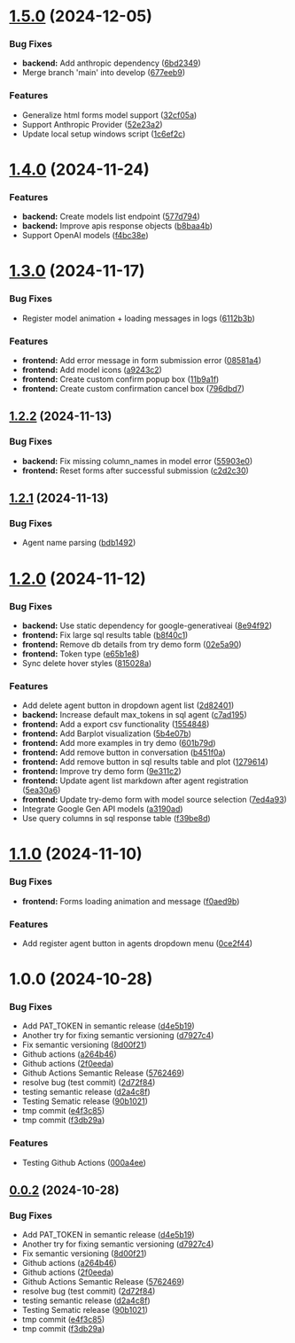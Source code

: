 # [1.5.0](https://github.com/ggeop/DataDialogueLLM/compare/v1.4.0...v1.5.0) (2024-12-05)


### Bug Fixes

* **backend:** Add anthropic dependency ([6bd2349](https://github.com/ggeop/DataDialogueLLM/commit/6bd2349142e2c7fb8d4df33580d13686037aa330))
* Merge branch 'main' into develop ([677eeb9](https://github.com/ggeop/DataDialogueLLM/commit/677eeb9e301e9c7e3be739d1ab0acb3b0600e1e9))


### Features

* Generalize html forms model support ([32cf05a](https://github.com/ggeop/DataDialogueLLM/commit/32cf05a32cca959a612cbaeb51d9fb27439ba717))
* Support Anthropic Provider ([52e23a2](https://github.com/ggeop/DataDialogueLLM/commit/52e23a29ce1c50d0112d2fcfd7d52ec0ef69aeea))
* Update local setup windows script ([1c6ef2c](https://github.com/ggeop/DataDialogueLLM/commit/1c6ef2c4a73102283f3d6fc11e858a6085857531))

# [1.4.0](https://github.com/ggeop/DataDialogueLLM/compare/v1.3.0...v1.4.0) (2024-11-24)


### Features

* **backend:** Create models list endpoint ([577d794](https://github.com/ggeop/DataDialogueLLM/commit/577d79413d67f05f99c0cc306233337ede6192eb))
* **backend:** Improve apis response objects ([b8baa4b](https://github.com/ggeop/DataDialogueLLM/commit/b8baa4b180dc7f4c110d2f2f2591afbcda7b78a2))
* Support OpenAI models ([f4bc38e](https://github.com/ggeop/DataDialogueLLM/commit/f4bc38e8776e7cd5af1fd94d0744ead8efdb1471))

# [1.3.0](https://github.com/ggeop/DataDialogueLLM/compare/v1.2.2...v1.3.0) (2024-11-17)


### Bug Fixes

* Register model animation + loading messages in logs ([6112b3b](https://github.com/ggeop/DataDialogueLLM/commit/6112b3bf64f19f5e66d19005b665af8db0695eeb))


### Features

* **frontend:** Add error message in form submission error ([08581a4](https://github.com/ggeop/DataDialogueLLM/commit/08581a46bb0ee2ee945e34186c3b62f894cf0619))
* **frontend:** Add model icons ([a9243c2](https://github.com/ggeop/DataDialogueLLM/commit/a9243c265cb178a5ef1ddf70a967687fa29acf97))
* **frontend:** Create custom confirm popup box ([11b9a1f](https://github.com/ggeop/DataDialogueLLM/commit/11b9a1f6c990f365ca7627ca4c77b20887b9bafb))
* **frontend:** Create custom confirmation cancel box ([796dbd7](https://github.com/ggeop/DataDialogueLLM/commit/796dbd734b2f79bcc51ef6ad594536d8d0d60159))

## [1.2.2](https://github.com/ggeop/DataDialogueLLM/compare/v1.2.1...v1.2.2) (2024-11-13)


### Bug Fixes

* **backend:** Fix missing column_names in model error ([55903e0](https://github.com/ggeop/DataDialogueLLM/commit/55903e04f18df7b5b4a34c2139c56ae11f9fc9b7))
* **frontend:** Reset forms after successful submission ([c2d2c30](https://github.com/ggeop/DataDialogueLLM/commit/c2d2c300f767f131cdc20df6c48dd4019a424c1f))

## [1.2.1](https://github.com/ggeop/DataDialogueLLM/compare/v1.2.0...v1.2.1) (2024-11-13)


### Bug Fixes

* Agent name parsing ([bdb1492](https://github.com/ggeop/DataDialogueLLM/commit/bdb1492a6b1545eb6c045515fe67cd966a3a734c))

# [1.2.0](https://github.com/ggeop/DataDialogueLLM/compare/v1.1.0...v1.2.0) (2024-11-12)


### Bug Fixes

* **backend:** Use static dependency for  google-generativeai ([8e94f92](https://github.com/ggeop/DataDialogueLLM/commit/8e94f92d97b17cd1c780ae4493ebc50986877992))
* **frontend:** Fix large sql results table ([b8f40c1](https://github.com/ggeop/DataDialogueLLM/commit/b8f40c1d13db67464de2935b4556639c0b882bd9))
* **frontend:** Remove db details from try demo form ([02e5a90](https://github.com/ggeop/DataDialogueLLM/commit/02e5a90d8468fca1347bc347276f8b98017f3b73))
* **frontend:** Token type ([e65b1e8](https://github.com/ggeop/DataDialogueLLM/commit/e65b1e85804a821899281fd4c101a05d48ab8584))
* Sync delete hover styles ([815028a](https://github.com/ggeop/DataDialogueLLM/commit/815028a316d2e732353ea4153a5cfd31fe8e4d12))


### Features

* Add delete agent button in dropdown agent list ([2d82401](https://github.com/ggeop/DataDialogueLLM/commit/2d824014d3eceb483c8086148191045f66533d0f))
* **backend:** Increase default max_tokens in sql agent ([c7ad195](https://github.com/ggeop/DataDialogueLLM/commit/c7ad195794dddc2d52cdefbafdc13ba19969f7fa))
* **frontend:** Add a export csv functionality ([1554848](https://github.com/ggeop/DataDialogueLLM/commit/1554848b3732998a99326c1d347afc55bc9edfd6))
* **frontend:** Add Barplot visualization ([5b4e07b](https://github.com/ggeop/DataDialogueLLM/commit/5b4e07b42f1f31a61e08bcd7ee239d26f2015927))
* **frontend:** Add more examples in try demo ([601b79d](https://github.com/ggeop/DataDialogueLLM/commit/601b79d477aaf1ead73258869c4a06a6cb2e9572))
* **frontend:** Add remove button in conversation ([b451f0a](https://github.com/ggeop/DataDialogueLLM/commit/b451f0a76949e8352b6bee1b062f033afd86341a))
* **frontend:** Add remove button in sql results table and plot ([1279614](https://github.com/ggeop/DataDialogueLLM/commit/1279614d78b4c698553ecf7f339b1992c949a978))
* **frontend:** Improve try demo form ([9e311c2](https://github.com/ggeop/DataDialogueLLM/commit/9e311c24fb4fae5b4810dd32e1688836e651125c))
* **frontend:** Update agent list markdown after agent registration ([5ea30a6](https://github.com/ggeop/DataDialogueLLM/commit/5ea30a657663e1516842bb0c5eae895fa6823b1e))
* **frontend:** Update try-demo form with model source selection ([7ed4a93](https://github.com/ggeop/DataDialogueLLM/commit/7ed4a93fc287e87a75ab1b04d9b8efa86a51e647))
* Integrate Google Gen API models ([a3190ad](https://github.com/ggeop/DataDialogueLLM/commit/a3190ad8cbc2e03eb48256685d9cf5b11b72514e))
* Use query columns in sql response table ([f39be8d](https://github.com/ggeop/DataDialogueLLM/commit/f39be8da01bf8330a9a0e6c048f4735ac0015a97))

# [1.1.0](https://github.com/ggeop/DataDialogueLLM/compare/v1.0.0...v1.1.0) (2024-11-10)


### Bug Fixes

* **frontend:** Forms loading animation and message ([f0aed9b](https://github.com/ggeop/DataDialogueLLM/commit/f0aed9b334eb41b14d843b55efd895ddf94d525b))


### Features

* Add register agent button in agents dropdown menu ([0ce2f44](https://github.com/ggeop/DataDialogueLLM/commit/0ce2f443f7a00fb84568fdc104bdc0747a77cc49))

# 1.0.0 (2024-10-28)


### Bug Fixes

* Add PAT_TOKEN in semantic release ([d4e5b19](https://github.com/ggeop/DataDialogueLLM/commit/d4e5b19aa3a3f740d3298b74094a758798826f5b))
* Another try for fixing semantic versioning ([d7927c4](https://github.com/ggeop/DataDialogueLLM/commit/d7927c4f709a3752e49ac7e9fe739c632b928c66))
* Fix semantic versioning ([8d00f21](https://github.com/ggeop/DataDialogueLLM/commit/8d00f21e5973acbdd06e2d5e203b0585a31db37b))
* Github actions ([a264b46](https://github.com/ggeop/DataDialogueLLM/commit/a264b4611bff79803123297ce3d1bba9de6ee26b))
* Github actions ([2f0eeda](https://github.com/ggeop/DataDialogueLLM/commit/2f0eeda1a51f4d3a0fdc722360d8a571a68ac326))
* Github Actions Semantic Release ([5762469](https://github.com/ggeop/DataDialogueLLM/commit/57624693d55231e5a54cd3ddcdbaff806c1b48b6))
* resolve bug (test commit) ([2d72f84](https://github.com/ggeop/DataDialogueLLM/commit/2d72f848052ed640a25924c3e873045f3d21e882))
* testing semantic release ([d2a4c8f](https://github.com/ggeop/DataDialogueLLM/commit/d2a4c8fca74fd16a0773fcb186ac010a3e181008))
* Testing Sematic release ([90b1021](https://github.com/ggeop/DataDialogueLLM/commit/90b1021640b3c440130f02a67fbeb99b5b3ef800))
* tmp commit ([e4f3c85](https://github.com/ggeop/DataDialogueLLM/commit/e4f3c85e1d94471013e49daea32c505ed406a0ef))
* tmp commit ([f3db29a](https://github.com/ggeop/DataDialogueLLM/commit/f3db29ad177a6830f7d448c063b00ad00c1479f9))


### Features

* Testing Github Actions ([000a4ee](https://github.com/ggeop/DataDialogueLLM/commit/000a4ee63cb1d9c57723577f5be76df35abf3eb9))

## [0.0.2](https://github.com/ggeop/DataDialogueLLM/compare/v0.0.1...v0.0.2) (2024-10-28)


### Bug Fixes

* Add PAT_TOKEN in semantic release ([d4e5b19](https://github.com/ggeop/DataDialogueLLM/commit/d4e5b19aa3a3f740d3298b74094a758798826f5b))
* Another try for fixing semantic versioning ([d7927c4](https://github.com/ggeop/DataDialogueLLM/commit/d7927c4f709a3752e49ac7e9fe739c632b928c66))
* Fix semantic versioning ([8d00f21](https://github.com/ggeop/DataDialogueLLM/commit/8d00f21e5973acbdd06e2d5e203b0585a31db37b))
* Github actions ([a264b46](https://github.com/ggeop/DataDialogueLLM/commit/a264b4611bff79803123297ce3d1bba9de6ee26b))
* Github actions ([2f0eeda](https://github.com/ggeop/DataDialogueLLM/commit/2f0eeda1a51f4d3a0fdc722360d8a571a68ac326))
* Github Actions Semantic Release ([5762469](https://github.com/ggeop/DataDialogueLLM/commit/57624693d55231e5a54cd3ddcdbaff806c1b48b6))
* resolve bug (test commit) ([2d72f84](https://github.com/ggeop/DataDialogueLLM/commit/2d72f848052ed640a25924c3e873045f3d21e882))
* testing semantic release ([d2a4c8f](https://github.com/ggeop/DataDialogueLLM/commit/d2a4c8fca74fd16a0773fcb186ac010a3e181008))
* Testing Sematic release ([90b1021](https://github.com/ggeop/DataDialogueLLM/commit/90b1021640b3c440130f02a67fbeb99b5b3ef800))
* tmp commit ([e4f3c85](https://github.com/ggeop/DataDialogueLLM/commit/e4f3c85e1d94471013e49daea32c505ed406a0ef))
* tmp commit ([f3db29a](https://github.com/ggeop/DataDialogueLLM/commit/f3db29ad177a6830f7d448c063b00ad00c1479f9))

